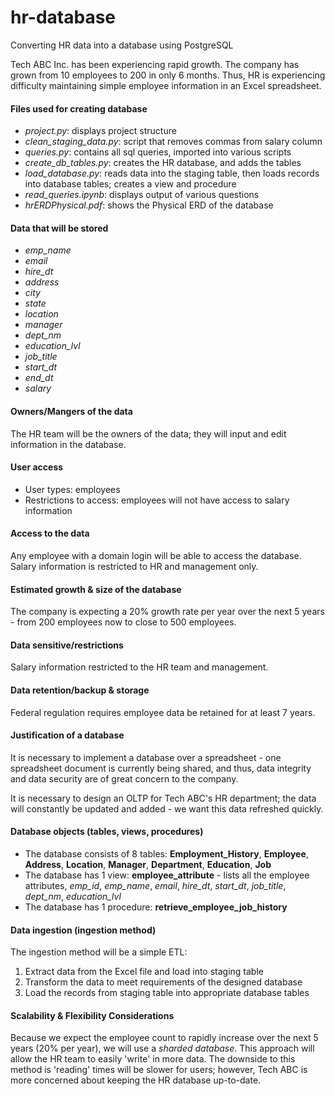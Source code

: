 # hr-database
Converting HR data into a database using PostgreSQL


Tech ABC Inc. has been experiencing rapid growth. The company has grown from 10 employees
to 200 in only 6 months. Thus, HR is experiencing difficulty maintaining simple 
employee information in an Excel spreadsheet.
 

#### Files used for creating database
* *project.py*: displays project structure
* *clean_staging_data.py*: script that removes commas from salary column
* *queries.py*: contains all sql queries, imported into various scripts
* *create_db_tables.py*: creates the HR database, and adds the tables
* *load_database.py*: reads data into the staging table, then loads records into database tables;
creates a view and procedure
* *read_queries.ipynb*: displays output of various questions
* *hrERDPhysical.pdf*: shows the Physical ERD of the database


#### Data that will be stored
* *emp_name* 
* *email*
* *hire_dt*
* *address*
* *city*
* *state*
* *location*
* *manager*
* *dept_nm*
* *education_lvl*
* *job_title*
* *start_dt*
* *end_dt*
* *salary*


#### Owners/Mangers of the data
The HR team will be the owners of the data; they will input and edit information in the 
database.
 

#### User access
* User types: employees
* Restrictions to access: employees will not have access to salary information


#### Access to the data
Any employee with a domain login will be able to access the database. Salary information is
restricted to HR and management only.
 

#### Estimated growth & size of the database
The company is expecting a 20% growth rate per year over the next 5 years - from 200 employees now
to close to 500 employees.
 

#### Data sensitive/restrictions
Salary information restricted to the HR team and management. 
 

#### Data retention/backup & storage
Federal regulation requires employee data be retained for at least 7 years.
 

#### Justification of a database
It is necessary to implement a database over a spreadsheet - one spreadsheet document is 
currently being shared, and thus, data integrity and data security are of great concern to the company.

It is necessary to design an OLTP for Tech ABC's HR department; the data will constantly be updated and added - 
we want this data refreshed quickly.
 

#### Database objects (tables, views, procedures)
- The database consists of 8 tables: **Employment_History**, **Employee**, **Address**,
**Location**, **Manager**, **Department**, **Education**, **Job**
- The database has 1 view: **employee_attribute** - lists all the employee attributes,
*emp_id*, *emp_name*, *email*, *hire_dt*, *start_dt*, *job_title*, *dept_nm*, *education_lvl*
- The database has 1 procedure: **retrieve_employee_job_history**


#### Data ingestion (ingestion method)
The ingestion method will be a simple ETL:

1. Extract data from the Excel file and load into staging table
2. Transform the data to meet requirements of the designed database
3. Load the records from staging table into appropriate database tables


#### Scalability & Flexibility Considerations
Because we expect the employee count to rapidly increase over the next 5 years (20% per year), we will
use a *sharded database*. This approach will allow the HR team to easily 'write' in more data. The downside
to this method is 'reading' times will be slower for users; however, Tech ABC is more concerned
about keeping the HR database up-to-date.
